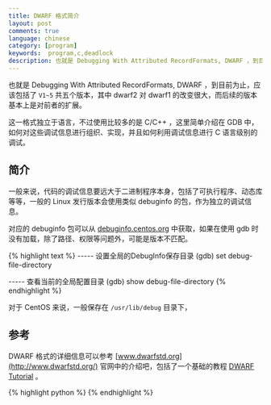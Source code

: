 ```yaml
---
title: DWARF 格式简介
layout: post
comments: true
language: chinese
category: [program]
keywords:  program,c,deadlock
description: 也就是 Debugging With Attributed RecordFormats, DWARF ，到目前为止，应该包括了 `V1~5` 共五个版本，其中 dwarf2 对 dwarf1 的改变很大，而后续的版本基本上是对前者的扩展。这一格式独立于语言，不过使用比较多的是 C/C++ ，这里简单介绍在 GDB 中，如何对这些调试信息进行组织、实现，并且如何利用调试信息进行 C 语言级别的调试。
---
```


也就是 Debugging With Attributed RecordFormats, DWARF ，到目前为止，应该包括了 `V1~5` 共五个版本，其中 dwarf2 对 dwarf1 的改变很大，而后续的版本基本上是对前者的扩展。

这一格式独立于语言，不过使用比较多的是 C/C++ ，这里简单介绍在 GDB 中，如何对这些调试信息进行组织、实现，并且如何利用调试信息进行 C 语言级别的调试。

<!-- more -->

## 简介

一般来说，代码的调试信息要远大于二进制程序本身，包括了可执行程序、动态库等等，一般的 Linux 发行版本会使用类似 debuginfo 的包，作为独立的调试信息。

对应的 debuginfo 包可以从 [debuginfo.centos.org](http://debuginfo.centos.org/7/x86_64/) 中获取，如果在使用 gdb 时没有加载，除了路径、权限等问题外，可能是版本不匹配。

{% highlight text %}
----- 设置全局的DebugInfo保存目录
(gdb) set debug-file-directory <directory>

----- 查看当前的全局配置目录
(gdb) show debug-file-directory
{% endhighlight %}

对于 CentOS 来说，一般保存在 `/usr/lib/debug` 目录下，

<!--
symbol-file myprogram.debug

https://blog.csdn.net/JS072110/article/details/44153303

https://access.redhat.com/documentation/en-US/Red_Hat_Enterprise_Linux/4/html/Debugging_with_gdb/separate-debug-files.html
http://abcdxyzk.github.io/blog/2014/02/21/debug-base-objdump-apply/

在使用 gdb 进行调试时，需要在机器码和源代码之间建立映射关系，这样的话

yum install yum-utils
debuginfo-install glibc

DebugInfo
https://blog.csdn.net/chinainvent/article/details/24129311
https://blog.csdn.net/testcs_dn/article/details/19565411

https://sourceware.org/gdb/onlinedocs/gdb/Separate-Debug-Files.html
https://stackoverflow.com/questions/866721/how-to-generate-gcc-debug-symbol-outside-the-build-target

详细介绍gdb是如何查找符号的
http://blog.yajun.info/?p=7394




gcc -o thread thread.c -lpthread -g

使用readelf和objdump解析目标文件
https://www.jianshu.com/p/863b279c941e
readelf -S -W thread
gcc -o thread thread.c -lpthread -O2 会删除掉 `.debug_XXX` 字段，包括了 `aranges` `info` `abbrev` `line` `str` 。
strip thread  去除了symtab、strtab

(gdb) bt     # 二进制文件中含有调试信息，会显示thread2对应的代码行信息
#0  __lll_lock_wait () at ../nptl/sysdeps/unix/sysv/linux/x86_64/lowlevellock.S:135
#1  0x00007fbb2222ddcb in _L_lock_883 () from /lib64/libpthread.so.0
#2  0x00007fbb2222dc98 in __GI___pthread_mutex_lock (mutex=0x7ffed182d540) at ../nptl/pthread_mutex_lock.c:78
#3  0x00000000004007e2 in thread2 (arg=0x7ffed182d540) at thread.c:32
#4  0x00007fbb2222bdd5 in start_thread (arg=0x7fbb21655700) at pthread_create.c:307
#5  0x00007fbb21f54ead in clone () at ../sysdeps/unix/sysv/linux/x86_64/clone.S:111

(gdb) bt     # 当只有debuginfo时，只有公共库会显示具体的地址
#0  __lll_lock_wait () at ../nptl/sysdeps/unix/sysv/linux/x86_64/lowlevellock.S:135
#1  0x00007fa224700dcb in _L_lock_883 () from /lib64/libpthread.so.0
#2  0x00007fa224700c98 in __GI___pthread_mutex_lock (mutex=0x7ffc94fdb610) at ../nptl/pthread_mutex_lock.c:78
#3  0x000000000040081a in thread2 ()
#4  0x00007fa2246fedd5 in start_thread (arg=0x7fa223b28700) at pthread_create.c:307
#5  0x00007fa224427ead in clone () at ../sysdeps/unix/sysv/linux/x86_64/clone.S:111

(gdb) bt     # 否则只能显示函数所在的库
#0  0x00007fa2247054ed in __lll_lock_wait () from /lib64/libpthread.so.0
#1  0x00007fa224700dcb in _L_lock_883 () from /lib64/libpthread.so.0
#2  0x00007fa224700c98 in pthread_mutex_lock () from /lib64/libpthread.so.0
#3  0x000000000040081a in thread2 ()
#4  0x00007fa2246fedd5 in start_thread () from /lib64/libpthread.so.0
#5  0x00007fa224427ead in clone () from /lib64/libc.so.6


https://deepzz.com/post/gdb-debug.html

addr2line 能够将地址转换为文件名和行号，可以通过可执行文件的地址或者可重定位目标的目标偏移，然后根据 debug 信息来计算出与该地址关联的文件名和行号。

int divide(int a, int b)
{
        return a / b;
}

int main(void)
{
        return divide(10, 0);
}

通过 `dmesg` 或者 `/var/log/messges` 看到如下的内容。

traps: divide[31417] trap divide error ip:4004fe sp:7ffcf0104230 error:0 in divide[400000+1000]

其中 IP 指向的地址就是出问题的地方，那么就可以通过该地址获取到代码的位置。

addr2line -e divide 4004fe

注意，上述代码编译的时候需要添加 `-g` 参数。

通过 `readelf -w divide` 可以看到如下的内容，保存在 `.debug_line` 中，那么对应的 `4004fe` 就对应了第 3 行。

 Line Number Statements:
  Extended opcode 2: set Address to 0x4004f0
  Special opcode 6: advance Address by 0 to 0x4004f0 and Line by 1 to 2
  Special opcode 146: advance Address by 10 to 0x4004fa and Line by 1 to 3
  Special opcode 104: advance Address by 7 to 0x400501 and Line by 1 to 4

对于动态库一般可以使用如下的方式。

addr2line -j .text -e libtst.so 0x26887

https://stackoverflow.com/questions/7556045/how-to-map-function-address-to-function-in-so-files/7557756
https://blog.csdn.net/force_eagle/article/details/51980558
https://blog.csdn.net/tenfyguo/article/details/6623967
-->


## 参考

DWARF 格式的详细信息可以参考 [www.dwarfstd.org](http://www.dwarfstd.org/) 官网中的介绍吧，包括了一个基础的教程 [DWARF Tutorial](http://www.dwarfstd.org/doc/Debugging%20using%20DWARF-2012.pdf) 。

{% highlight python %}
{% endhighlight %}

